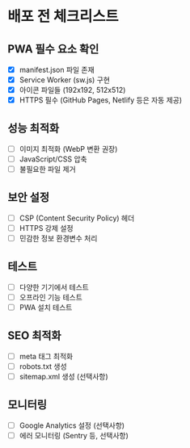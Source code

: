 # 배포 전 체크리스트

## PWA 필수 요소 확인
- [x] manifest.json 파일 존재
- [x] Service Worker (sw.js) 구현
- [x] 아이콘 파일들 (192x192, 512x512)
- [x] HTTPS 필수 (GitHub Pages, Netlify 등은 자동 제공)

## 성능 최적화
- [ ] 이미지 최적화 (WebP 변환 권장)
- [ ] JavaScript/CSS 압축
- [ ] 불필요한 파일 제거

## 보안 설정
- [ ] CSP (Content Security Policy) 헤더
- [ ] HTTPS 강제 설정
- [ ] 민감한 정보 환경변수 처리

## 테스트
- [ ] 다양한 기기에서 테스트
- [ ] 오프라인 기능 테스트
- [ ] PWA 설치 테스트

## SEO 최적화
- [ ] meta 태그 최적화
- [ ] robots.txt 생성
- [ ] sitemap.xml 생성 (선택사항)

## 모니터링
- [ ] Google Analytics 설정 (선택사항)
- [ ] 에러 모니터링 (Sentry 등, 선택사항)